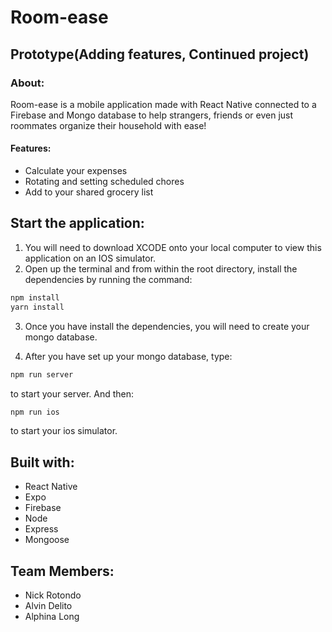 # Room-ease
## Prototype(Adding features, Continued project)

### About:

Room-ease is a mobile application made with React Native connected to a Firebase and Mongo database to help strangers, friends or even just roommates organize their household with ease!

#### Features:
* Calculate your expenses
* Rotating and setting scheduled chores
* Add to your shared grocery list

## Start the application:
1. You will need to download XCODE onto your local computer to view this application on an IOS simulator.
2. Open up the terminal and from within the root directory, install the dependencies by running the command:
```sh
npm install
yarn install
```

3. Once you have install the dependencies, you will need to create your mongo database.


4. After you have set up your mongo database, type:
```sh
npm run server
```
to start your server. And then:
```sh
npm run ios
```
to start your ios simulator.

## Built with:
* React Native
* Expo
* Firebase
* Node
* Express
* Mongoose

## Team Members:
* Nick Rotondo
* Alvin Delito
* Alphina Long
